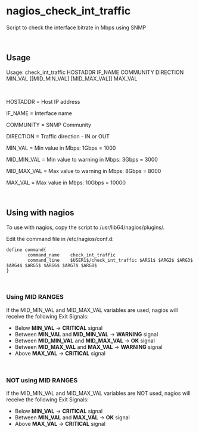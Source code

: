 # nagios_check_int_traffic

Script to check the interface bitrate in Mbps using SNMP

&nbsp;

## Usage

Usage: check_int_traffic HOSTADDR IF_NAME COMMUNITY DIRECTION MIN_VAL [[MID_MIN_VAL] [MID_MAX_VAL]] MAX_VAL

&nbsp;

HOSTADDR = Host IP address

IF_NAME = Interface name

COMMUNITY = SNMP Community

DIRECTION = Traffic direction - IN or OUT

MIN_VAL = Min value in Mbps: 1Gbps = 1000

MID_MIN_VAL = Min value to warning in Mbps: 3Gbps = 3000

MID_MAX_VAL = Max value to warning in Mbps: 8Gbps = 8000

MAX_VAL = Max value in Mbps: 10Gbps = 10000

&nbsp;

## Using with nagios

To use with nagios, copy the script to /usr/lib64/nagios/plugins/.

Edit the command file in /etc/nagios/conf.d:

```
define command{
        command_name    check_int_traffic
        command_line    $USER1$/check_int_traffic $ARG1$ $ARG2$ $ARG3$ $ARG4$ $ARG5$ $ARG6$ $ARG7$ $ARG8$
}
```

&nbsp;

### Using MID RANGES

If the MID_MIN_VAL and MID_MAX_VAL variables are used, nagios will receive the following Exit Signals:

* Below **MIN_VAL**  ->  **CRITICAL** signal
* Between **MIN_VAL** and **MID_MIN_VAL**  ->  **WARNING** signal
* Between **MID_MIN_VAL** and **MID_MAX_VAL**  ->  **OK** signal
* Between **MID_MAX_VAL** and **MAX_VAL**  ->  **WARNING** signal
* Above **MAX_VAL**  ->  **CRITICAL** signal

&nbsp;

### NOT using MID RANGES

If the MID_MIN_VAL and MID_MAX_VAL variables are NOT used, nagios will receive the following Exit Signals:

* Below **MIN_VAL**  ->  **CRITICAL** signal
* Between **MIN_VAL** and **MAX_VAL**  ->  **OK** signal
* Above **MAX_VAL**  ->  **CRITICAL** signal
